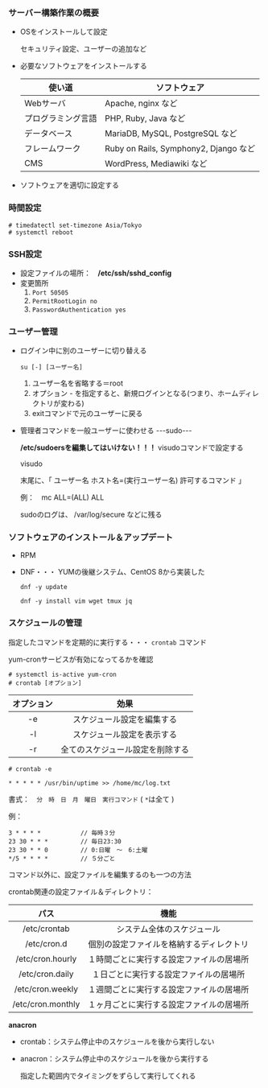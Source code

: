 ### サーバー構築作業の概要

* OSをインストールして設定

   セキュリティ設定、ユーザーの追加など

* 必要なソフトウェアをインストールする

   | 使い道             | ソフトウェア                          |
   | ------------------ | ------------------------------------- |
   | Webサーバ          | Apache, nginx など                    |
   | プログラミング言語 | PHP, Ruby, Java など                  |
   | データベース       | MariaDB, MySQL, PostgreSQL など       |
   | フレームワーク     | Ruby on Rails, Symphony2, Django など |
   | CMS                | WordPress, Mediawiki など             |

* ソフトウェアを適切に設定する



### 時間設定

```
# timedatectl set-timezone Asia/Tokyo
# systemctl reboot
```



### SSH設定

* 設定ファイルの場所：　**/etc/ssh/sshd_config**
* 変更箇所
   1. `Port 50505`
   2. `PermitRootLogin no`
   3. `PasswordAuthentication yes`



### ユーザー管理

* ログイン中に別のユーザーに切り替える

   ```
   su [-] [ユーザー名]
   ```

   1. ユーザー名を省略する＝root
   2. オプション - を指定すると、新規ログインとなる(つまり、ホームディレクトリが変わる)
   3. exitコマンドで元のユーザーに戻る

* 管理者コマンドを一般ユーザーに使わせる   ---sudo---

   **/etc/sudoersを編集してはいけない！！！**		visudoコマンドで設定する

   visudo

   末尾に、「 ユーザー名 ホスト名=(実行ユーザー名) 許可するコマンド 」

   例：　mc ALL=(ALL) ALL

   sudoのログは、 /var/log/secure などに残る



### ソフトウェアのインストール＆アップデート

* RPM

* DNF・・・ YUMの後継システム、CentOS 8から実装した

   `dnf -y update`
   
   `dnf -y install vim wget tmux jq`



### スケジュールの管理

指定したコマンドを定期的に実行する・・・ `crontab` コマンド

yum-cronサービスが有効になってるかを確認

```
# systemctl is-active yum-cron
# crontab [オプション]
```

| オプション |               効果               |
| :--------: | :------------------------------: |
|     -e     |    スケジュール設定を編集する    |
|     -l     |    スケジュール設定を表示する    |
|     -r     | 全てのスケジュール設定を削除する |



```
# crontab -e
```

`* * * * * /usr/bin/uptime >> /home/mc/log.txt`

書式：　`分　時　日　月　曜日　実行コマンド`		( `*`は全て )

例：

```
3 * * * *			// 毎時３分
23 30 * * *			// 毎日23:30
23 30 * * 0			// 0:日曜　〜　6:土曜
*/5 * * * *			// ５分ごと
```



コマンド以外に、設定ファイルを編集するのも一つの方法

crontab関連の設定ファイル＆ディレクトリ：

|       パス        |                   機能                   |
| :---------------: | :--------------------------------------: |
|   /etc/crontab    |        システム全体のスケジュール        |
|    /etc/cron.d    | 個別の設定ファイルを格納するディレクトリ |
| /etc/cron.hourly  | １時間ごとに実行する設定ファイルの居場所 |
|  /etc/cron.daily  |  １日ごとに実行する設定ファイルの居場所  |
| /etc/cron.weekly  | １週間ごとに実行する設定ファイルの居場所 |
| /etc/cron.monthly | １ヶ月ごとに実行する設定ファイルの居場所 |



**anacron**

* crontab：システム停止中のスケジュールを後から実行しない

* anacron：システム停止中のスケジュールを後から実行する

   指定した範囲内でタイミングをずらして実行してくれる

























